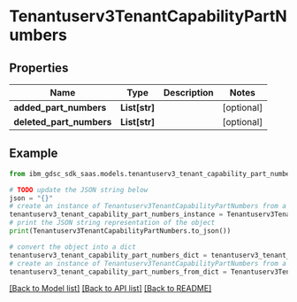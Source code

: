 # Tenantuserv3TenantCapabilityPartNumbers


## Properties

Name | Type | Description | Notes
------------ | ------------- | ------------- | -------------
**added_part_numbers** | **List[str]** |  | [optional] 
**deleted_part_numbers** | **List[str]** |  | [optional] 

## Example

```python
from ibm_gdsc_sdk_saas.models.tenantuserv3_tenant_capability_part_numbers import Tenantuserv3TenantCapabilityPartNumbers

# TODO update the JSON string below
json = "{}"
# create an instance of Tenantuserv3TenantCapabilityPartNumbers from a JSON string
tenantuserv3_tenant_capability_part_numbers_instance = Tenantuserv3TenantCapabilityPartNumbers.from_json(json)
# print the JSON string representation of the object
print(Tenantuserv3TenantCapabilityPartNumbers.to_json())

# convert the object into a dict
tenantuserv3_tenant_capability_part_numbers_dict = tenantuserv3_tenant_capability_part_numbers_instance.to_dict()
# create an instance of Tenantuserv3TenantCapabilityPartNumbers from a dict
tenantuserv3_tenant_capability_part_numbers_from_dict = Tenantuserv3TenantCapabilityPartNumbers.from_dict(tenantuserv3_tenant_capability_part_numbers_dict)
```
[[Back to Model list]](../README.md#documentation-for-models) [[Back to API list]](../README.md#documentation-for-api-endpoints) [[Back to README]](../README.md)



